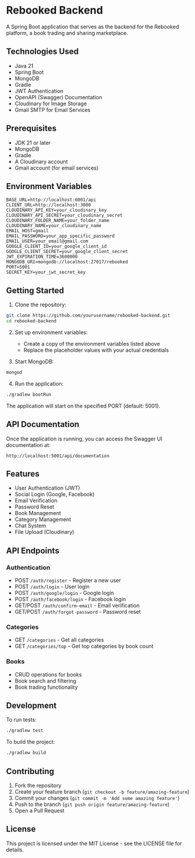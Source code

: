 # Rebooked Backend

A Spring Boot application that serves as the backend for the Rebooked platform, a book trading and sharing marketplace.

## Technologies Used

- Java 21
- Spring Boot
- MongoDB
- Gradle
- JWT Authentication
- OpenAPI (Swagger) Documentation
- Cloudinary for Image Storage
- Gmail SMTP for Email Services

## Prerequisites

- JDK 21 or later
- MongoDB
- Gradle
- A Cloudinary account
- Gmail account (for email services)

## Environment Variables

```env
BASE_URL=http://localhost:6001/api
CLIENT_URL=http://localhost:3000
CLOUDINARY_API_KEY=your_cloudinary_key
CLOUDINARY_API_SECRET=your_cloudinary_secret
CLOUDINARY_FOLDER_NAME=your_folder_name
CLOUDINARY_NAME=your_cloudinary_name
EMAIL_HOST=gmail
EMAIL_PASSWORD=your_app_specific_password
EMAIL_USER=your_email@gmail.com
GOOGLE_CLIENT_ID=your_google_client_id
GOOGLE_CLIENT_SECRET=your_google_client_secret
JWT_EXPIRATION_TIME=3600000
MONGODB_URI=mongodb://localhost:27017/rebooked
PORT=5001
SECRET_KEY=your_jwt_secret_key
```

## Getting Started

1. Clone the repository:

```bash
git clone https://github.com/yourusername/rebooked-backend.git
cd rebooked-backend
```

2. Set up environment variables:

   - Create a copy of the environment variables listed above
   - Replace the placeholder values with your actual credentials

3. Start MongoDB:

```bash
mongod
```

4. Run the application:

```bash
./gradlew bootRun
```

The application will start on the specified PORT (default: 5001).

## API Documentation

Once the application is running, you can access the Swagger UI documentation at:

```
http://localhost:5001/api/documentation
```

## Features

- User Authentication (JWT)
- Social Login (Google, Facebook)
- Email Verification
- Password Reset
- Book Management
- Category Management
- Chat System
- File Upload (Cloudinary)

## API Endpoints

### Authentication

- POST `/auth/register` - Register a new user
- POST `/auth/login` - User login
- POST `/auth/google/login` - Google login
- POST `/auth/facebook/login` - Facebook login
- GET/POST `/auth/confirm-email` - Email verification
- GET/POST `/auth/forgot-password` - Password reset

### Categories

- GET `/categories` - Get all categories
- GET `/categories/top` - Get top categories by book count

### Books

- CRUD operations for books
- Book search and filtering
- Book trading functionality

## Development

To run tests:

```bash
./gradlew test
```

To build the project:

```bash
./gradlew build
```

## Contributing

1. Fork the repository
2. Create your feature branch (`git checkout -b feature/amazing-feature`)
3. Commit your changes (`git commit -m 'Add some amazing feature'`)
4. Push to the branch (`git push origin feature/amazing-feature`)
5. Open a Pull Request

## License

This project is licensed under the MIT License - see the LICENSE file for details.

